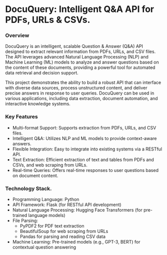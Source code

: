 # DocuQuery: Intelligent Q&A API for PDFs, URLs & CSVs.

### Overview
DocuQuery is an intelligent, scalable Question & Answer (Q&A) API designed to extract relevant information from PDFs, URLs, and CSV files. The API leverages advanced Natural Language Processing (NLP) and Machine Learning (ML) models to analyze and answer questions based on the content of these documents, providing a powerful tool for automated data retrieval and decision support.

This project demonstrates the ability to build a robust API that can interface with diverse data sources, process unstructured content, and deliver precise answers in response to user queries. DocuQuery can be used in various applications, including data extraction, document automation, and interactive knowledge systems.

### Key Features
+ Multi-format Support: Supports extraction from PDFs, URLs, and CSV files.
+ Intelligent Q&A: Utilizes NLP and ML models to provide context-aware answers.
+ Flexible Integration: Easy to integrate into existing systems via a RESTful API.
+ Text Extraction: Efficient extraction of text and tables from PDFs and CSVs, and web scraping from URLs.
+ Real-time Queries: Offers real-time responses to user questions based on document content.

  
### Technology Stack.
+ Programming Language: Python
+ API Framework: Flask (for RESTful API development)
+ Natural Language Processing: Hugging Face Transformers (for pre-trained language models)
+ File Parsing:
  + PyPDF2 for PDF text extraction
  + BeautifulSoup for web scraping from URLs
  + Pandas for parsing and reading CSV data
+ Machine Learning: Pre-trained models (e.g., GPT-3, BERT) for contextual question answering
  






